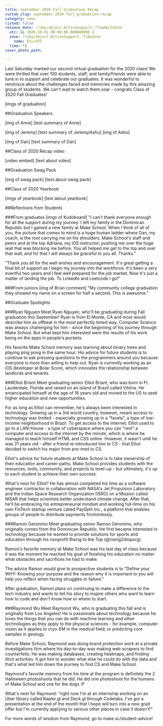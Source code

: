 ```yaml
---
title: September 2020 Fall Graduation Recap
custom_slug: september-2020-fall-graduation-recap
category: news
listed: false
release_date: !ruby/object:ActiveSupport::TimeWithZone
  utc: &1 2020-10-01 00:00:00.000000000 Z
  zone: !ruby/object:ActiveSupport::TimeZone
    name: Etc/UTC
  time: *1
cover_photo_path: 

---
```

Last Saturday marked our second virtual graduation for the 2020 class! We were thrilled that over 100 students, staff, and family/friends were able to tune in to support and celebrate our graduates. It was wonderful to reminisce about the challenges faced and memories made by this amazing group of students. We can't wait to watch them soar - congrats Class of 2020 Fall Graduates!

[imgs of graduation]

##Graduation Speakers

[img of Anne]
[text summary of Anne]

[img of Jeremy]
[text summary of Jeremy/Ashu]
[img of Ashu]

[img of Dan]
[text summary of Dan]

##Class of 2020 Recap video

[video embed]
[text about video]

##Graduation Swag Pack

[img of swag pack]
[text about swag pack]

##Class of 2020 Yearbook

[imgs of yearbook]
[text about yearbook]

##Reflections from Students

###From graduates
[imgs of Kudoboard]
"I can't thank everyone enough for all the support during my journey. I left my family in the Dominican Republic but I gained a new family at Make School. When I think of all of you, the picture that comes to mind is a huge human ladder where Dan, my coach, is the root carrying me on his shoulders. Make School's staff and peers and at the top Adriana, my iOS instructor, pushing me over the huge wall that was blocking me before. You all helped me get to the top and over that wall, and for that I will always be graceful to you all.
Thanks."

"Thank you all for the well wishes and encouragement. It's great getting a final bit of support as I begin my journey into the workforce. It's been a very eventful two years and I feel well prepared for the job market. Now it's just a matter of landing the job. To LinkedIn and Leetcode I go!"

###From juniors
[img of Brian comment]
"My community college graduation they showed my name on a screen for half a second. This is awesome."

##Graduate Spotlights

###Ryan Nguyen
Meet Ryan Nguyen, who'll be graduating during Fall graduation this September! Ryan is from El Monte, CA and most would describe him as offbeat in the most perfectly timed way. Computer Science was always challenging for him - since the beginning of his journey through Make School. But what kept him interested were the results of his work being on the apps in people's pockets.⁠

His favorite Make School memory was learning about binary trees and playing ping pong in the same hour. His advice for future students is to continue to ask pressing questions to the programmers around you because everyone is more than willing to help out. Ryan is currently working as an iOS developer at Bolar Score, which innovates the relationship between landlords and tenants.⁠

###Elliot Briant
Meet graduating senior Elliot Briant, who was born in Ft. Lauderdale, Florida and raised on an island of Brazil called Vitória. He emancipated himself at the age of 16 years old and moved to the US to seek higher education and new opportunities.⁠⠀

For as long as Elliot can remember, he's always been interested in technology. Growing up in a 3rd world country, however, meant access to technology was limited - especially growing up in a "favela", a type of low-income neighborhood in Brazil. To get access to the internet, Elliot used to go to a LAN-House - a type of cyberspace where you can "rent" a computer and access to the internet by the minute, which is where he managed to teach himself HTML and CSS online. However, it wasn't until he was 21 years old - after a friend re-introduced him to CS - that Elliot decided to switch his major from pre-med to CS.⁠⠀

Elliot's advice for future students at Make School is to take ownership of their education and career paths. Make School provides students with the resources, tools, community, and projects to level-up - but ultimately, it's up to each student to achieve their own success.⁠⠀

What's next for Elliot? He has almost completed his time as a software engineer contractor in collaboration with NASA's Jet Propulsion Laboratory and the Indian Space Research Organization (ISRO) on a Mission called NISAR that helps scientists better understand climate change. After that, he'll be embracing his entrepreneurial mindset and working full-time on his own FinTech startup venture called PaySplit Inc., a platform that enables groups of people to distribute payments frictionlessly.⁠

###Ramon Geronimo
Meet graduating senior Ramon Geronimo, who originally comes from the Dominican Republic. He first became interested in technology because he wanted to provide solutions for sports and education through his nonprofit Rising to the Top (@rising2dtoporg).⁠

Ramon's favorite memory at Make School was his last day of class because it was the moment he reached his goal of finishing his education no matter what obstacles and sacrifices he had to make.⁠

The advice Ramon would give to prospective students is to "Define your WHY: Knowing your purpose and the reason why it is important to you will help you reflect when facing struggles or failure."⁠

After graduation, Ramon plans on continuing to make a difference to the tech industry and wants to tell his story to inspire others who want to learn how to code and don't know how or where to start.⁠

###Raymond Wu
Meet Raymond Wu, who is graduating this fall and is originally from Los Angeles! He is passionate about technology because he loves the things that you can do with machine learning and other technologies as they apply to the physical sciences - for example, computer vision as it applies to cryo-EM in the medical field; or predicting core samples in geology.⁠

Before Make School, Raymond was doing brand protection work at a private investigations firm where his day-to-day was making web scrapers to find counterfeits. He was making databases, creating heatmaps, and finding illicit activities. It got him to wonder what else he could do with the data and that's what led him down the journey to find CS and Make School.

Raymond's favorite memory from his time at the program is definitely the 2 Halloween photoshoots that he did. He did one photoshoot for the humans of Make School and one for the dogs :P⁠

What's next for Raymond: "right now I'm at an internship working on an Uber library called Kepler.gl and Deck.gl through Codelabs. I've got a presentation at the end of the month that I hope will turn into a new grad offer but I'm currently applying to various other places in case it doesn't!"⁠

For more words of wisdom from Raymond, go to make.sc/student-advice!